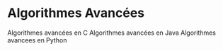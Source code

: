 # Algorithmes Avancées

Algorithmes avancées en C 
Algorithmes avancées en Java
Algorithmes avancees en Python
